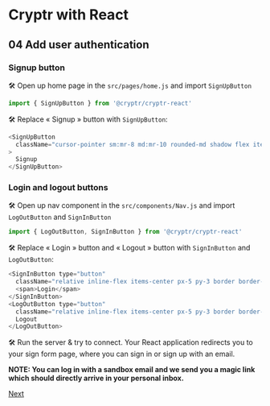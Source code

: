 # Cryptr with React

## 04 Add user authentication

### Signup button

🛠 Open up home page in the `src/pages/home.js` and import `SignUpButton`

```javascript
import { SignUpButton } from '@cryptr/cryptr-react'
```

🛠 Replace « Signup » button with `SignUpButton`:

```javascript
<SignUpButton
  className="cursor-pointer sm:mr-8 md:mr-10 rounded-md shadow flex items-center justify-center px-8 py-3 border border-transparent text-sm leading-6 font-bold shadow-md rounded-md uppercase text-gray-900 bg-yellow-400 hover:bg-yellow-300 focus:outline-none focus:border-yellow-500 focus:shadow-outline-yellow transition duration-150 ease-in-out md:py-3 md:text-base md:px-10"
>
  Signup
</SignUpButton>
```

### Login and logout buttons

🛠 Open up nav component in the `src/components/Nav.js` and import `LogOutButton` and `SignInButton`

```javascript
import { LogOutButton, SignInButton } from '@cryptr/cryptr-react'
```

🛠 Replace « Login » button and « Logout » button with `SignInButton` and `LogOutButton`:

```javascript
<SignInButton type="button"
  className="relative inline-flex items-center px-5 py-3 border border-transparent text-base uppercase leading-5 font-bold rounded-md text-yellow-500 shadow-md hover:shadow-xl focus:outline-none transition duration-150 ease-in-out">
  <span>Login</span>
</SignInButton>
<LogOutButton type="button"
  className="relative inline-flex items-center px-5 py-3 border border-transparent text-base uppercase leading-5 font-bold rounded-md text-yellow-500 shadow-md hover:shadow-xl focus:outline-none transition duration-150 ease-in-out">
  Logout
</LogOutButton>
```

🛠 Run the server & try to connect. Your React application redirects you to your sign form page, where you can sign in or sign up with an email.

__NOTE: You can log in with a sandbox email and we send you a magic link which should directly arrive in your personal inbox.__

[Next](https://github.com/cryptr-examples/cryptr-react-sample/tree/05-secure-the-profile-page)
